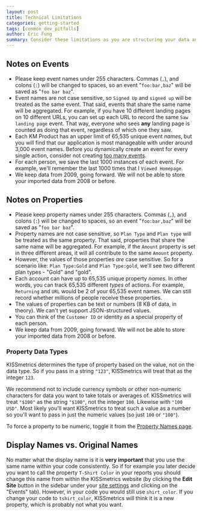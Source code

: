 ```yaml
---
layout: post
title: Technical Limitations
categories: getting-started
tags: [common_dev_pitfalls]
author: Eric Fung
summary: Consider these limitations as you are structuring your data and naming events and properties.
---
```


## Notes on Events

* Please keep event names under 255 characters. Commas (`,`), and colons (`:`) will be changed to spaces, so an event "`foo:bar,baz`" will be saved as "`foo bar baz`".
* Event names are not case sensitive, so `Signed Up` and `signed up` will be treated as the same event. That said, events that share the same name will be aggregated. For example, if you have 10 different landing pages on 10 different URLs, you can set up each URL to record the same `Saw landing page` event. That way, everyone who sees **any** landing page is counted as doing that event, regardless of which one they saw.
* Each KM Product has an upper limit of 65,535 unique event *names*, but you will find that our application is most manageable with under around 3,000 event names. Before you dynamically create an event for every single action, consider not creating [too many events][too-many-events].
* For each person, we save the last 1000 instances of each event. For example, we'll remember the last 1000 times that I `Viewed Homepage`.
* We keep data from 2009, going forward. We will not be able to store your imported data from 2008 or before.

## Notes on Properties

* Please keep property names under 255 characters. Commas (`,`), and colons (`:`) will be changed to spaces, so an event "`foo:bar,baz`" will be saved as "`foo bar baz`".
* Property names are not case sensitive, so `Plan Type` and `Plan type` will be treated as the same property. That said, properties that share the same name will be aggregated. For example, if the `Amount` property is set in three different areas, it will all contribute to the same `Amount` property.
* However, the values of those properties *are* case sensitive. So for a scenario like: `Plan Type:Gold` and `Plan Type:gold`, we'll see two different plan types - "Gold" and "gold".
* Each account can have up to 65,535 unique property *names*. In other words, you can track 65,535 different *types* of actions. For example, `Returning` and `URL` would be 2 of your 65,535 event names. We can still record whether millions of people receive these properties.
* The values of properties can be text or numbers (8 KB of data, in theory). We can't yet support JSON-structured values.
* You can think of the `Customer ID` or identity as a special property of each person.
* We keep data from 2009, going forward. We will not be able to store your imported data from 2008 or before.

<a name="property-data-types"></a>
### Property Data Types

KISSmetrics determines the type of property based on the value, not on the data type. So if you pass in a string `"123"`, KISSmetrics will treat that as the integer `123`.

We recommend not to include currency symbols or other non-numeric characters for data you want to take totals or averages of. KISSmetrics will treat `"$100"` as the string `"$100"`, not the integer `100`. Likewise with `"100 USD"`. Most likely you'll want KISSmetrics to treat such a value as a number so you'll want to pass in just the numeric values (so just `100` or `"100"`).

To force a property to be numeric, toggle it from the [Property Names page][data-type].


<a name="display-names-vs-original-names"></a>
## Display Names vs. Original Names

No matter what the display name is it is **very important** that you use the same name within your code consistently. So if for example you later decide you want to call the property `T-Shirt Color` in your reports you should change this name from within the KISSmetrics website (by clicking the **Edit Site** button in the sidebar under your [site settings][site-settings] and clicking on the "Events" tab). However, in your code you would still use `shirt_color`. If you change your code to `tshirt_color`, KISSmetrics will think it is a new property, which is probably not what you want.

[too-many-events]: /troubleshooting/too-many-event-names
[data-type]: https://app.kissmetrics.com/product.edit
[site-settings]: https://app.kissmetrics.com/settings